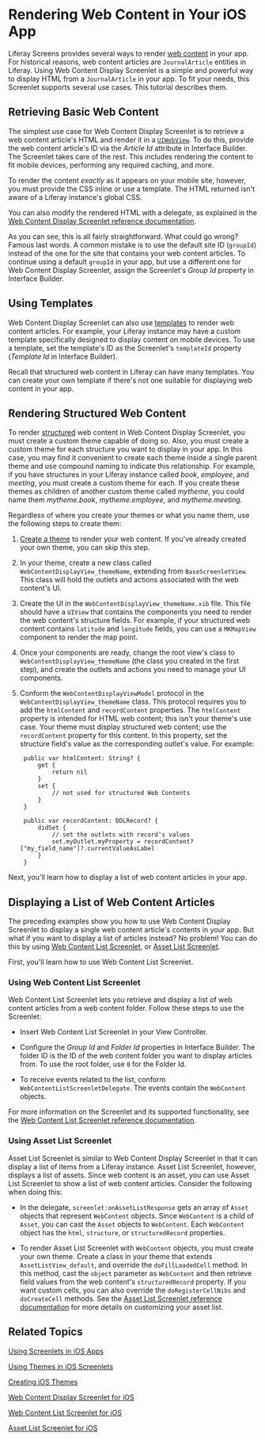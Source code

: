 # Rendering Web Content in Your iOS App [](id=rendering-web-content-in-your-ios-app)

Liferay Screens provides several ways to render 
[web content](/discover/portal/-/knowledge_base/7-0/creating-web-content) 
in your app. For historical reasons, web content articles are `JournalArticle` 
entities in Liferay. Using Web Content Display Screenlet is a simple and 
powerful way to display HTML from a `JournalArticle` in your app. To fit your 
needs, this Screenlet supports several use cases. This tutorial describes them. 

## Retrieving Basic Web Content [](id=retrieving-basic-web-content)

The simplest use case for Web Content Display Screenlet is to retrieve a web 
content article's HTML and render it in a 
[`UIWebView`](https://developer.apple.com/library/ios/documentation/UIKit/Reference/UIWebView_Class/). 
To do this, provide the web content article's ID via the *Article Id* attribute 
in Interface Builder. The Screenlet takes care of the rest. This includes 
rendering the content to fit mobile devices, performing any required caching, 
and more. 

To render the content *exactly* as it appears on your mobile site, however, you 
must provide the CSS inline or use a template. The HTML returned isn't aware of 
a Liferay instance's global CSS. 

You can also modify the rendered HTML with a delegate, as explained in the 
[Web Content Display Screenlet reference documentation](/develop/reference/-/knowledge_base/7-0/webcontentdisplayscreenlet-for-ios). 

As you can see, this is all fairly straightforward. What could go wrong? Famous 
last words. A common mistake is to use the default site ID (`groupId`) instead 
of the one for the site that contains your web content articles. To continue 
using a default `groupId` in your app, but use a different one for Web Content 
Display Screenlet, assign the Screenlet's *Group Id* property in Interface 
Builder. 

## Using Templates [](id=using-templates)

Web Content Display Screenlet can also use 
[templates](/discover/portal/-/knowledge_base/7-0/designing-uniform-content) 
to render web content articles. For example, your Liferay instance may have a 
custom template specifically designed to display content on mobile devices. To 
use a template, set the template's ID as the Screenlet's `templateId` property 
(*Template Id* in Interface Builder). 

Recall that structured web content in Liferay can have many templates. You can 
create your own template if there's not one suitable for displaying web content 
in your app. 

## Rendering Structured Web Content [](id=rendering-structured-web-content)

To render 
[structured](/discover/portal/-/knowledge_base/7-0/designing-uniform-content) 
web content in Web Content Display Screenlet, you must create a custom theme 
capable of doing so. Also, you must create a custom theme for each structure you 
want to display in your app. In this case, you may find it convenient to create 
each theme inside a single parent theme and use compound naming to indicate this 
relationship. For example, if you have structures in your Liferay instance 
called *book*, *employee*, and *meeting*, you must create a custom theme for 
each. If you create these themes as children of another custom theme called 
*mytheme*, you could name them *mytheme.book*, *mytheme.employee*, and 
*mytheme.meeting*. 

Regardless of where you create your themes or what you name them, use the 
following steps to create them: 

1. [Create a theme](/develop/tutorials/-/knowledge_base/7-0/creating-ios-themes) 
   to render your web content. If you've already created your own theme, you can 
   skip this step. 

2. In your theme, create a new class called `WebContentDisplayView_themeName`, 
   extending from `BaseScreenletView`. This class will hold the outlets and 
   actions associated with the web content's UI. 

3. Create the UI in the `WebContentDisplayView_themeName.xib` file. This file 
   should have a `UIView` that contains the components you need to render the 
   web content's structure fields. For example, if your structured web content 
   contains `latitude` and `longitude` fields, you can use a `MKMapView` 
   component to render the map point. 

4. Once your components are ready, change the root view's class to 
   `WebContentDisplayView_themeName` (the class you created in the first step), 
   and create the outlets and actions you need to manage your UI components. 

5. Conform the `WebContentDisplayViewModel` protocol in the 
   `WebContentDisplayView_themeName` class. This protocol requires you to add 
   the `htmlContent` and `recordContent` properties. The `htmlContent` property 
   is intended for HTML web content; this isn't your theme's use case. Your 
   theme must display structured web content; use the `recordContent` property 
   for this content. In this property, set the structure field's value as the 
   corresponding outlet's value. For example: 

        public var htmlContent: String? {
            get {
                return nil
            }
            set {
                // not used for structured Web Contents
            }
        }

        public var recordContent: DDLRecord? {
            didSet {
                // set the outlets with record's values
                set.myOutlet.myProperty = recordContent?["my_field_name"]?.currentValueAsLabel
            }
        }

Next, you'll learn how to display a list of web content articles in your app. 

## Displaying a List of Web Content Articles [](id=displaying-a-list-of-web-content-articles)

The preceding examples show you how to use Web Content Display Screenlet to 
display a single web content article's contents in your app. But what if you 
want to display a list of articles instead? No problem! You can do this by using 
[Web Content List Screenlet](/develop/reference/-/knowledge_base/7-0/web-content-list-screenlet-for-ios), 
or 
[Asset List Screenlet](/develop/reference/-/knowledge_base/7-0/assetlistscreenlet-for-ios). 

First, you'll learn how to use Web Content List Screenlet. 

### Using Web Content List Screenlet [](id=using-web-content-list-screenlet)

Web Content List Screenlet lets you retrieve and display a list of web content 
articles from a web content folder. Follow these steps to use the Screenlet:

- Insert Web Content List Screenlet in your View Controller. 

- Configure the *Group Id* and *Folder Id* properties in Interface Builder. The 
  folder ID is the ID of the web content folder you want to display articles 
  from. To use the root folder, use `0` for the Folder Id. 

- To receive events related to the list, conform 
  `WebContentListScreenletDelegate`. The events contain the `WebContent` 
  objects. 

For more information on the Screenlet and its supported functionality, see the 
[Web Content List Screenlet reference documentation](/develop/reference/-/knowledge_base/7-0/web-content-list-screenlet-for-ios). 

### Using Asset List Screenlet [](id=using-asset-list-screenlet)

Asset List Screenlet is similar to Web Content Display Screenlet in that it can 
display a list of items from a Liferay instance. Asset List Screenlet, however, 
displays a list of assets. Since web content is an asset, you can use Asset List 
Screenlet to show a list of web content articles. Consider the following when 
doing this: 

- In the delegate, `screenlet:onAssetListResponse` gets an array of `Asset` 
  objects that represent `WebContent` objects. Since `WebContent` is a child 
  of `Asset`, you can cast the `Asset` objects to `WebContent`. Each 
  `WebContent` object has the `html`, `structure`, or `structuredRecord` 
  properties. 

- To render Asset List Screenlet with `WebContent` objects, you must create your 
  own theme. Create a class in your theme that extends `AssetListView_default`, 
  and override the `doFillLoadedCell` method. In this method, cast the `object` 
  parameter as `WebContent` and then retrieve field values from the web 
  content's `structuredRecord` property. If you want custom cells, you can also 
  override the `doRegisterCellNibs` and `doCreateCell` methods. See the 
  [Asset List Screenlet reference documentation](/develop/reference/-/knowledge_base/7-0/assetlistscreenlet-for-ios) 
  for more details on customizing your asset list. 

## Related Topics [](id=related-topics)

[Using Screenlets in iOS Apps](/develop/tutorials/-/knowledge_base/7-0/using-screenlets-in-ios-apps)

[Using Themes in iOS Screenlets](/develop/tutorials/-/knowledge_base/7-0/using-themes-in-ios-screenlets)

[Creating iOS Themes](/develop/tutorials/-/knowledge_base/7-0/creating-ios-themes)

[Web Content Display Screenlet for iOS](/develop/reference/-/knowledge_base/7-0/webcontentdisplayscreenlet-for-ios)

[Web Content List Screenlet for iOS](/develop/reference/-/knowledge_base/7-0/web-content-list-screenlet-for-ios)

[Asset List Screenlet for iOS](/develop/reference/-/knowledge_base/7-0/assetlistscreenlet-for-ios)
